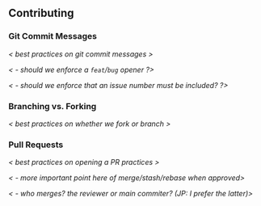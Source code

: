 ## Contributing

### Git Commit Messages

_&lt; best practices on git commit messages &gt;_

_&lt; - should we enforce a `feat`/`bug` opener ?&gt;_

_&lt; - should we enforce that an issue number must be included? ?&gt;_

### Branching vs. Forking

_&lt; best practices on whether we fork or branch &gt;_

### Pull Requests

_&lt; best practices on opening a PR practices &gt;_

_&lt; - more important point here of merge/stash/rebase when approved&gt;_

_&lt; - who merges? the reviewer or main commiter? (JP: I prefer the latter)&gt;_